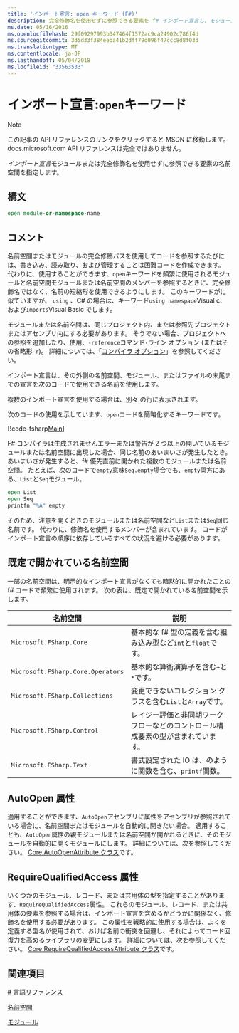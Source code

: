 ```yaml
---
title: 'インポート宣言: open キーワード (F#)'
description: 完全修飾名を使用せずに参照できる要素を f# インポート宣言し、モジュールまたは名前空間を指定する方法について説明します。
ms.date: 05/16/2016
ms.openlocfilehash: 29f09297993b347464f1572ac9ca24902c786f4d
ms.sourcegitcommit: 3d5d33f384eeba41b2dff79d096f47ccc8d8f03d
ms.translationtype: MT
ms.contentlocale: ja-JP
ms.lasthandoff: 05/04/2018
ms.locfileid: "33563533"
---
```

# <a name="import-declarations-the-open-keyword"></a>インポート宣言:`open`キーワード

> [!NOTE]
この記事の API リファレンスのリンクをクリックすると MSDN に移動します。  docs.microsoft.com API リファレンスは完全ではありません。

*インポート宣言*モジュールまたは完全修飾名を使用せずに参照できる要素の名前空間を指定します。


## <a name="syntax"></a>構文

```fsharp
open module-or-namespace-name
```

## <a name="remarks"></a>コメント
名前空間またはモジュールの完全修飾パスを使用してコードを参照するたびには、書き込み、読み取り、および管理することは困難コードを作成できます。 代わりに、使用することができます、`open`キーワードを頻繁に使用されるモジュールと名前空間モジュールまたは名前空間のメンバーを参照するときに、完全修飾名ではなく、名前の短縮形を使用できるようにします。 このキーワードがに似ていますが、 `using` 、C# の場合は、キーワード`using namespace`Visual c、および`Imports`Visual Basic でします。

モジュールまたは名前空間は、同じプロジェクト内、または参照先プロジェクトまたはアセンブリ内にする必要があります。 そうでない場合、プロジェクトへの参照を追加したり、使用、`-reference`コマンド`-`ライン オプション (またはその省略形`-r`)。 詳細については、「[コンパイラ オプション](compiler-options.md)」を参照してください。

インポート宣言は、その外側の名前空間、モジュール、またはファイルの末尾までの宣言を次のコードで使用できる名前を使用します。

複数のインポート宣言を使用する場合は、別々 の行に表示されます。

次のコードの使用を示しています、`open`コードを簡略化するキーワードです。

[!code-fsharp[Main](../../../samples/snippets/fsharp/lang-ref-2/snippet6801.fs)]

F# コンパイラは生成されませんエラーまたは警告が 2 つ以上の開いているモジュールまたは名前空間に出現した場合、同じ名前のあいまいさが発生したとき。 あいまいさが発生すると、f# 優先直前に開かれた複数のモジュールまたは名前空間。 たとえば、次のコードで`empty`意味`Seq.empty`場合でも、`empty`両方にある、`List`と`Seq`モジュール。

```fsharp
open List
open Seq
printfn "%A" empty
```

そのため、注意を開くときのモジュールまたは名前空間など`List`または`Seq`同じ名前です。 代わりに、修飾名を使用するメンバーが含まれています。 コードがインポート宣言の順序に依存しているすべての状況を避ける必要があります。


## <a name="namespaces-that-are-open-by-default"></a>既定で開かれている名前空間
一部の名前空間は、明示的なインポート宣言がなくても暗黙的に開かれたことの f# コードで頻繁に使用されます。 次の表は、既定で開かれている名前空間を示します。

|名前空間|説明|
|---------|-----------|
|`Microsoft.FSharp.Core`|基本的な f# 型の定義を含む組み込み型など`int`と`float`です。|
|`Microsoft.FSharp.Core.Operators`|基本的な算術演算子を含む`+`と`*`です。|
|`Microsoft.FSharp.Collections`|変更できないコレクション クラスを含む`List`と`Array`です。|
|`Microsoft.FSharp.Control`|レイジー評価と非同期ワークフローなどのコントロール構成要素の型が含まれています。|
|`Microsoft.FSharp.Text`|書式設定された IO は、のように関数を含む、`printf`関数。|

## <a name="autoopen-attribute"></a>AutoOpen 属性
適用することができます、`AutoOpen`アセンブリに属性をアセンブリが参照されている場合に、名前空間またはモジュールを自動的に開きたい場合。 適用することも、`AutoOpen`属性の親モジュールまたは名前空間が開かれるときに、そのモジュールを自動的に開くモジュールにします。 詳細については、次を参照してください。 [Core.AutoOpenAttribute クラス](https://msdn.microsoft.com/visualfsharpdocs/conceptual/core.autoopenattribute-class-%5bfsharp%5d)です。


## <a name="requirequalifiedaccess-attribute"></a>RequireQualifiedAccess 属性
いくつかのモジュール、レコード、または共用体の型を指定することがあります、`RequireQualifiedAccess`属性。 これらのモジュール、レコード、または共用体の要素を参照する場合は、インポート宣言を含めるかどうかに関係なく、修飾名を使用する必要があります。 この属性を戦略的に使用する場合は、よくを定義する型名が使用されて、おけば名前の衝突を回避し、それによってコード回復力を高めるライブラリの変更にします。 詳細については、次を参照してください。 [Core.RequireQualifiedAccessAttribute クラス](https://msdn.microsoft.com/visualfsharpdocs/conceptual/core.requirequalifiedaccessattribute-class-%5Bfsharp%5D)です。


## <a name="see-also"></a>関連項目
[# 言語リファレンス](index.md)

[名前空間](namespaces.md)

[モジュール](modules.md)

